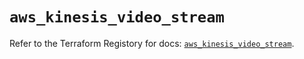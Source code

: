 # `aws_kinesis_video_stream`

Refer to the Terraform Registory for docs: [`aws_kinesis_video_stream`](https://www.terraform.io/docs/providers/aws/r/kinesis_video_stream).
